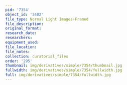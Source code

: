 ```yaml
---
pid: '7354'
object_id: '3402'
file_type: Normal Light Images›Framed
file_description:
original_format:
research_date:
researchers:
equipment_used:
file_location:
file_notes:
collection: curatorial_files
order: '295'
thumbnail: img/derivatives/simple/7354/thumbnail.jpg
fullwidth: img/derivatives/simple/7354/fullwidth.jpg
full: img/derivatives/simple/7354/fullwidth.jpg
---
```

